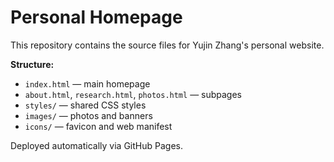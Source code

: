 # Personal Homepage

This repository contains the source files for Yujin Zhang's personal website.

**Structure:**
- `index.html` — main homepage
- `about.html`, `research.html`, `photos.html` — subpages
- `styles/` — shared CSS styles
- `images/` — photos and banners
- `icons/` — favicon and web manifest

Deployed automatically via GitHub Pages.
